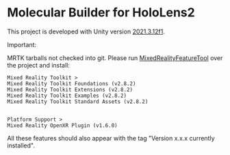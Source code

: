 # Molecular Builder for HoloLens2

This project is developed with Unity version [2021.3.12f1](unityhub://2021.3.12f1/8af3c3e441b1).

Important:

MRTK tarballs not checked into git.
Please run [MixedRealityFeatureTool](https://www.microsoft.com/en-us/download/details.aspx?id=102778) over the project and install:

    Mixed Reality Toolkit >
    Mixed Reality Toolkit Foundations (v2.8.2)
    Mixed Reality Toolkit Extensions (v2.8.2)
    Mixed Reality Toolkit Examples (v2.8.2)
    Mixed Reality Toolkit Standard Assets (v2.8.2)


    Platform Support >
    Mixed Reality OpenXR Plugin (v1.6.0)

All these features should also appear with the tag "Version x.x.x currently installed".